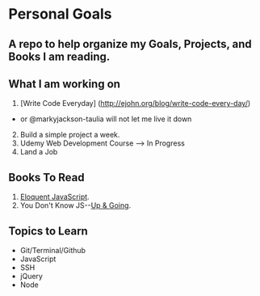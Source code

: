 # Personal Goals

## A repo to help organize my Goals, Projects, and Books I am reading. 


## What I am working on
1. [Write Code Everyday] (http://ejohn.org/blog/write-code-every-day/)
  - or @markyjackson-taulia will not let me live it down
2. Build a simple project a week. 
5. Udemy Web Development Course --> In Progress
6. Land a Job  



## Books To Read

1. [Eloquent JavaScript](http://eloquentjavascript.net/).
2. You Don't Know JS--[Up & Going](https://github.com/getify/You-Dont-Know-JS/blob/master/up%20&%20going/README.md#you-dont-know-js-up--going).




## Topics to Learn

* Git/Terminal/Github
* JavaScript
* SSH
* jQuery
* Node







